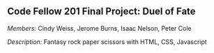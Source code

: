 ## Code Fellow 201 Final Project: Duel of Fate

_Members:_ Cindy Weiss, Jerome Burns, Isaac Nelson, Peter Cole

_Description:_ Fantasy rock paper scissors with HTML, CSS, Javascript
